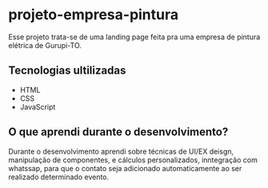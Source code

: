 # projeto-empresa-pintura
 Esse projeto trata-se de uma landing page feita pra uma empresa de pintura elétrica de Gurupi-TO.

## Tecnologias ultilizadas

- HTML
- CSS
- JavaScript

## O que aprendi durante o desenvolvimento?
Durante o desenvolvimento aprendi sobre técnicas de UI/EX deisgn, manipulação de componentes,
e cálculos personalizados, inntegração com whatssap, para que o contato seja adicionado automaticamente
ao ser realizado determinado evento.
